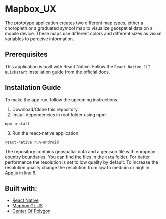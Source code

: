 # Mapbox_UX

The prototype application creates two different map types, either a choropleth or a graduated symbol map to visualize geospatial data on a mobile device. These maps use different colors and different sizes as visual variables to perceive information. 

## Prerequisites

This application is built with React Native. Follow the `React Native CLI Quickstart` installation guide from the official docs.

## Installation Guide

To make the app run, follow the upcoming instructions.

1. Download/Clone this repository.
2. Install dependencies in root folder using npm:
```
npm install
```
3. Run the react-native application:
```
react-native run-android
```

The repository contains geospatial data and a geojson file with european country boundaries. You can find the files in the `data` folder. For better performance the resolution is set to low quality by default. To increase the resolution quality change the resolution from low to medium or high in App.js in line 6.

## Built with:
- [React Native](https://reactnative.dev)
- [Mapbox GL JS](https://github.com/rnmapbox/maps)
- [Center Of Polygon](https://github.com/mapbox/polylabel)
